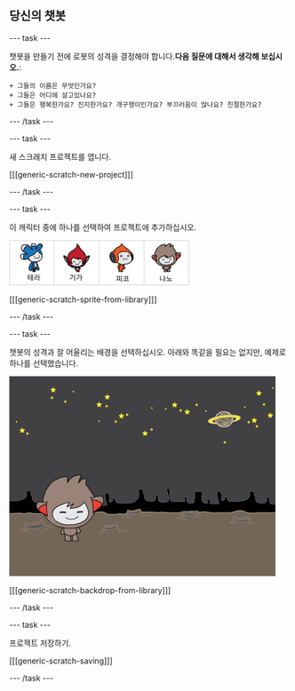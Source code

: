## 당신의 챗봇

\--- task \---

챗봇을 만들기 전에 로봇의 성격을 결정해야 합니다.**다음 질문에 대해서 생각해 보십시오.**:

    + 그들의 이름은 무엇인가요?
    + 그들은 어디에 살고있나요?
    + 그들은 행복한가요? 진지한가요? 개구쟁이인가요? 부끄러움이 많나요? 친절한가요?
    

\--- /task \---

\--- task \---

새 스크래치 프로젝트를 엽니다.

[[[generic-scratch-new-project]]]

\--- /task \---

\--- task \---

이 캐릭터 중에 하나를 선택하여 프로젝트에 추가하십시오.

![캐릭터선택](images/chatbot-characters.png)

[[[generic-scratch-sprite-from-library]]]

\--- /task \---

\--- task \---

챗봇의 성격과 잘 어울리는 배경을 선택하십시오. 아래와 똑같을 필요는 없지만, 예제로 하나를 선택했습니다.

![배경 선택](images/chatbot-backdrop.png)

[[[generic-scratch-backdrop-from-library]]]

\--- /task \---

\--- task \---

프로젝트 저장하기.

[[[generic-scratch-saving]]]

\--- /task \---